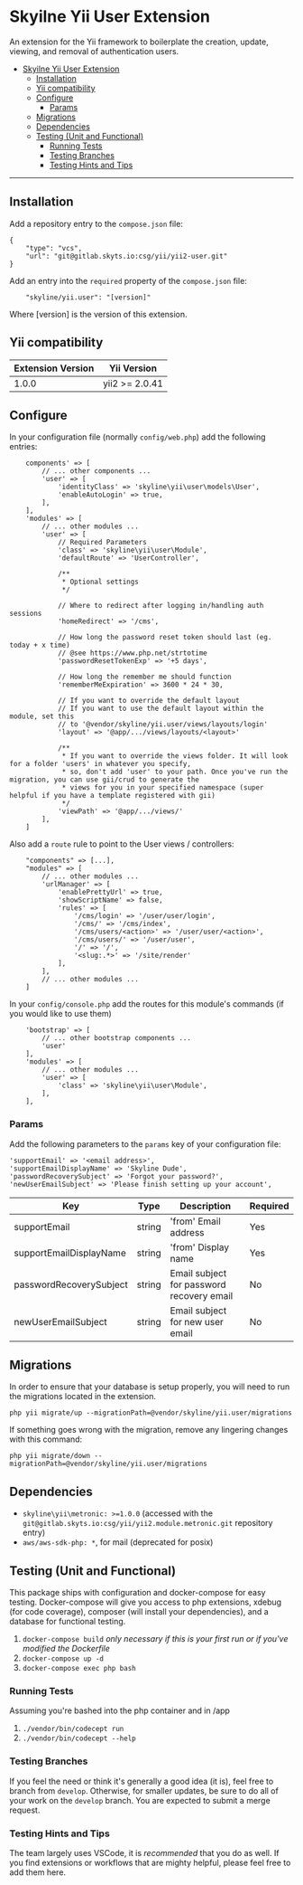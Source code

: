 # Skyilne Yii User Extension


An extension for the Yii framework to boilerplate the creation, update, viewing, and removal of authentication users.

- [Skyilne Yii User Extension](#skyilne-yii-user-extension)
    - [Installation](#installation)
    - [Yii compatibility](#yii-compatibility)
    - [Configure](#configure)
        - [Params](#params)
    - [Migrations](#migrations)
    - [Dependencies](#dependencies)
    - [Testing (Unit and Functional)](#testing-unit-and-functional)
        - [Running Tests](#running-tests)
        - [Testing Branches](#testing-branches)
        - [Testing Hints and Tips](#testing-hints-and-tips)

<hr>

## Installation

Add a repository entry to the `compose.json` file:
```
{
    "type": "vcs",
    "url": "git@gitlab.skyts.io:csg/yii/yii2-user.git"
}
```

Add an entry into the `required` property of the `compose.json` file:
```
    "skyline/yii.user": "[version]"
```
Where [version] is the version of this extension.


## Yii compatibility
| Extension Version | Yii Version |
| ----------------- | ----------- |
| 1.0.0 | yii2 >= 2.0.41 |


## Configure

In your configuration file (normally `config/web.php`) add the following entries:
```
    components' => [
        // ... other components ...
        'user' => [
            'identityClass' => 'skyline\yii\user\models\User',
            'enableAutoLogin' => true,
        ],
    ],
    'modules' => [
        // ... other modules ...
        'user' => [
            // Required Parameters
            'class' => 'skyline\yii\user\Module',
            'defaultRoute' => 'UserController',

            /**
             * Optional settings
             */

            // Where to redirect after logging in/handling auth sessions
            'homeRedirect' => '/cms',

            // How long the password reset token should last (eg. today + x time)
            // @see https://www.php.net/strtotime
            'passwordResetTokenExp' => '+5 days',

            // How long the remember me should function
            'rememberMeExpiration' => 3600 * 24 * 30,

            // If you want to override the default layout
            // If you want to use the default layout within the module, set this
            // to '@vendor/skyline/yii.user/views/layouts/login'
            'layout' => '@app/.../views/layouts/<layout>'

            /**
             * If you want to override the views folder. It will look for a folder 'users' in whatever you specify,
             * so, don't add 'user' to your path. Once you've run the migration, you can use gii/crud to generate the
             * views for you in your specified namespace (super helpful if you have a template registered with gii)
             */
            'viewPath' => '@app/.../views/'
        ],
    ]
```

Also add a `route` rule to point to the User views / controllers:
```
    "components" => [...],
    "modules" => [
        // ... other modules ...
        'urlManager' => [
            'enablePrettyUrl' => true,
            'showScriptName' => false,
            'rules' => [
                '/cms/login' => '/user/user/login',
                '/cms/' => '/cms/index',
                '/cms/users/<action>' => '/user/user/<action>',
                '/cms/users/' => '/user/user',
                '/' => '/',
                '<slug:.*>' => '/site/render'
            ],
        ],
        // ... other modules ...
    ]
```

In your `config/console.php` add the routes for this module's commands (if you would like to use them)
```
    'bootstrap' => [
        // ... other bootstrap components ...
        'user'
    ],
    'modules' => [
        // ... other modules ...
        'user' => [
            'class' => 'skyline\yii\user\Module',
        ],
    ],
```

### Params

Add the following parameters to the `params` key of your configuration file:
```
'supportEmail' => '<email address>',
'supportEmailDisplayName' => 'Skyline Dude',
'passwordRecoverySubject' => 'Forgot your password?',
'newUserEmailSubject' => 'Please finish setting up your account',
```

| Key                     | Type   | Description                               | Required |
|-------------------------|--------|-------------------------------------------|----------|
| supportEmail            | string | 'from' Email address                      | Yes      |
| supportEmailDisplayName | string | 'from' Display name                       | Yes      |
| passwordRecoverySubject | string | Email subject for password recovery email | No       |
| newUserEmailSubject     | string | Email subject for new user email          | No       |

## Migrations

In order to ensure that your database is setup properly, you will need to run the migrations located in the extension.

`php yii migrate/up --migrationPath=@vendor/skyline/yii.user/migrations`

If something goes wrong with the migration, remove any lingering changes with this command:

`php yii migrate/down --migrationPath=@vendor/skyline/yii.user/migrations`


## Dependencies
- `skyline\yii\metronic: >=1.0.0` (accessed with the `git@gitlab.skyts.io:csg/yii/yii2.module.metronic.git` repository entry)
- `aws/aws-sdk-php: *`, for mail (deprecated for posix)

## Testing (Unit and Functional)

This package ships with configuration and docker-compose for easy testing. Docker-compose will give you access to php 
extensions, xdebug (for code coverage), composer (will install your dependencies), and a database for functional testing.

1. `docker-compose build` *only necessary if this is your first run or if you've modified the Dockerfile*
1. `docker-compose up -d`
1. `docker-compose exec php bash`

### Running Tests

Assuming you're bashed into the php container and in /app

1. `./vendor/bin/codecept run`
1. `./vendor/bin/codecept --help`

### Testing Branches

If you feel the need or think it's generally a good idea (it is), feel free to branch from `develop`. Otherwise, 
for smaller updates, be sure to do all of your work on the `develop` branch. You are expected to submit a merge request.

### Testing Hints and Tips

The team largely uses VSCode, it is *recommended* that you do as well. If you find extensions or workflows that are 
mighty helpful, please feel free to add them here.